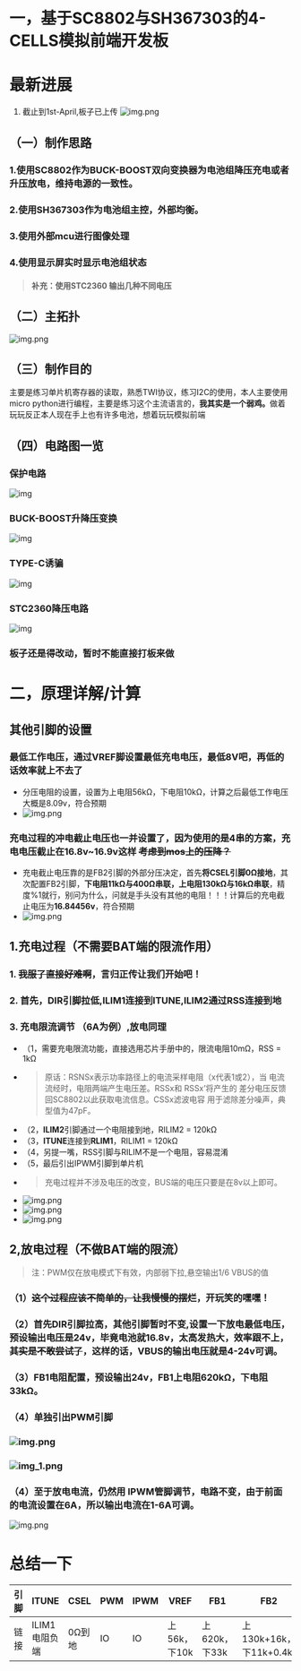 # 一，基于SC8802与SH367303的4-CELLS模拟前端开发板
# 最新进展
1. 截止到1st-April,板子已上传
![img.png](pic/img.png)

## （一）制作思路

### 1.使用SC8802作为BUCK-BOOST双向变换器为电池组降压充电或者升压放电，维持电源的一致性。
### 2.使用SH367303作为电池组主控，外部均衡。
### 3.使用外部mcu进行图像处理
### 4.使用显示屏实时显示电池组状态
> #### 补充：使用**STC2360** 输出几种不同电压
## （二）主拓扑
![img.png](pic/tuobu.png)
## （三）制作目的
主要是练习单片机寄存器的读取，熟悉TWI协议，练习I2C的使用，本人主要使用micro python进行编程，主要是练习这个主流语言的，<b>我其实是一个弱鸡。</b>做着玩玩反正本人现在手上也有许多电池，想着玩玩模拟前端
## （四）电路图一览
### 保护电路
![img](pic/SCH_模拟前端开发板_1-SH367303_2024-03-28.png)
### BUCK-BOOST升降压变换
![img](pic/SCH_模拟前端开发板_2-SC8802_2024-03-28.png)
### TYPE-C诱骗
![img](pic/SCH_模拟前端开发板_4-TYPE-C_2024-03-28.png)
### STC2360降压电路
![img](pic/SCH_模拟前端开发板_3-STC2360_2024-03-28.png)

### 板子还是得改动，暂时不能直接打板来做

# 二，原理详解/计算

## 其他引脚的设置
### 最低工作电压，通过VREF脚设置最低充电电压，最低8V吧，再低的话效率就上不去了
- 分压电阻的设置，设置为上电阻56kΩ，下电阻10kΩ，计算之后最低工作电压大概是8.09v，符合预期
- ![img.png](pic/分压电阻.png)

### 充电过程的冲电截止电压也一并设置了，因为使用的是4串的方案，充电电压截止在16.8v~16.9v这样 ~~考虑到mos上的压降？~~

+ 充电截止电压靠的是FB2引脚的外部分压决定，首先**将CSEL引脚0Ω接地**，其次配置FB2引脚，**下电阻11kΩ与400Ω串联，上电阻130kΩ与16kΩ串联**，精度%1就行，别问为什么，问就是手头没有其他的电阻！！！计算后的充电截止电压为**16.84456v**，符合预期
+ ![img.png](pic/FB2配置.png)
## 1.充电过程（不需要BAT端的限流作用）
### 1. ~~我服了直接好难啊~~，言归正传让我们开始吧！
### 2. 首先，**DIR**引脚拉低,ILIM1连接到**ITUNE**,ILIM2通过RSS连接到地
### 3. 充电限流调节 **（6A为例）**,放电同理
- （1，需要充电限流功能，直接选用芯片手册中的，限流电阻10mΩ，RSS = 1kΩ
- > 原话：RSNSx表示功率路径上的电流采样电阻（x代表1或2），当
电流流经时，电阻两端产生电压差。RSSx和 RSSx’将产生的
差分电压反馈回SC8802以此获取电流信息。CSSx滤波电容
用于滤除差分噪声，典型值为47pF。
- （2，**ILIM2**引脚通过一个电阻接到地，RILIM2 = 120kΩ
- （3，**ITUNE**连接到**RLIM1**，RILIM1 = 120kΩ
- （4，另提一嘴，RSS引脚与RILIM不是一个电阻，容易混淆
- （5，最后引出IPWM引脚到单片机
- > 充电过程并不涉及电压的改变，BUS端的电压只要是在8v以上即可。
- ![img.png](pic/限流.png)
- ![img.png](pic/充电限流电路.png)
- ![img.png](pic/LIM2.png)
## 2,放电过程（不做BAT端的限流）
> 注：PWM仅在放电模式下有效，内部弱下拉,悬空输出1/6 VBUS的值
### （1）~~这个过程应该不简单的，让我慢慢的摆烂~~，开玩笑的嘿嘿！
### （2）首先DIR引脚拉高，其他引脚暂时不变,设置一下放电最低电压，预设输出电压是24v，毕竟电池就16.8v，太高发热大，效率跟不上，~~其实是不敢尝试了~~，这样的话，VBUS的输出电压**就是4-24v可调**。
### （3）FB1电阻配置，预设输出24v，FB1上电阻620kΩ，下电阻33kΩ。
### （4）单独引出PWM引脚
###  ![img.png](pic/FB1配置.png)
###  ![img_1.png](pic/FB1动态调整.png)
###  （4）至于放电电流，仍然用 IPWM管脚调节，电路不变，由于前面的电流设置在6A，所以输出电流在1-6A可调。
![img.png](pic/放电.png)

# 总结一下
| 引脚   | ITUNE     | CSEL | PWM | IPWM | VREF      | FB1        | FB2                 | ILIM1      | ILIM2 |
|------|-----------|------|-----|------|-----------|------------|---------------------|------------|-------|
| 链接   | ILIM1电阻负端 | 0Ω到地 | IO  | IO   | 上56k，下10k | 上620k，下33k | 上130k+16k，下11k+0.4k | 120k到ITUNE | 120K  |



